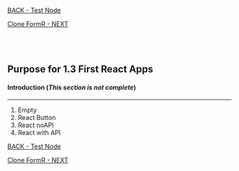 
<!-- ------------------------------------------------------------------------- -->

<div class="page-back">

[BACK - Test Node](/Setup/purposes/pfr0102_Test-Node.md)
</div><div class="page-next">

[Clone FormR - NEXT](/Setup/purposes/pfr0103_Clone-FormR.md)
</div><div style="margin-top:35px">&nbsp;</div>
 
<!-- ------------------------------------------------------------------------- -->

## Purpose for 1.3 First React Apps

#### Introduction  (*This section is not complete*)
----


1. Empty
2. React Button
3. React noAPI
4. React with API

<!-- ------------------------------------------------------------------------- -->

<div class="page-back">

[BACK - Test Node](/Setup/purposes/pfr0102_Test-Node.md)
</div><div class="page-next">

[Clone FormR - NEXT](/Setup/purposes/pfr0103_Clone-FormR.md)
</div>
<!-- ------------------------------------------------------------------------- -->
